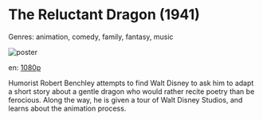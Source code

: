 # The Reluctant Dragon (1941)

Genres: animation, comedy, family, fantasy, music

![poster](http://image.tmdb.org/t/p/w500/fNqWGKqs2kvbD6dDHxQv4Z2r7wm.jpg)

en:
  [1080p](magnet:?xt=urn:btih:ce44a531a4084306dd84bdd297835107de0b2a8d&dn=The+Reluctant+Dragon+%281941%29+1080p+BrRip+x264+-+YIFY&tr=udp%3A%2F%2Ftracker.openbittorrent.com%3A80%2Fannounce&tr=udp%3A%2F%2Fglotorrents.pw%3A6969%2Fannounce&tr=udp%3A%2F%2Ftracker.openbittorrent.com%3A80%2Fannounce&tr=udp%3A%2F%2Ftracker.opentrackr.org%3A1337%2Fannounce&tr=udp%3A%2F%2Fzer0day.to%3A1337%2Fannounce&tr=udp%3A%2F%2Ftracker.coppersurfer.tk%3A6969%2Fannounce)
  


Humorist Robert Benchley attempts to find Walt Disney to ask him to adapt a short story about a gentle dragon who would rather recite poetry than be ferocious. Along the way, he is given a tour of Walt Disney Studios, and learns about the animation process.